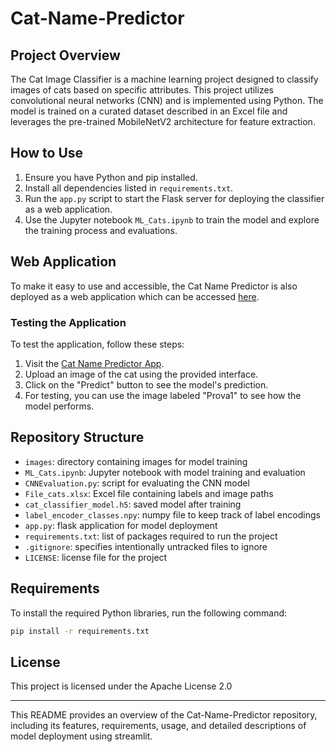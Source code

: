 # Cat-Name-Predictor

## Project Overview
The Cat Image Classifier is a machine learning project designed to classify images of cats based on specific attributes. This project utilizes convolutional neural networks (CNN) and is implemented using Python. The model is trained on a curated dataset described in an Excel file and leverages the pre-trained MobileNetV2 architecture for feature extraction.

## How to Use
1. Ensure you have Python and pip installed.
2. Install all dependencies listed in `requirements.txt`.
3. Run the `app.py` script to start the Flask server for deploying the classifier as a web application.
4. Use the Jupyter notebook `ML_Cats.ipynb` to train the model and explore the training process and evaluations.

## Web Application
To make it easy to use and accessible, the Cat Name Predictor is also deployed as a web application which can be accessed [here](https://miindisponi99-cat-name-predictor-app-brruaa.streamlit.app).

### Testing the Application
To test the application, follow these steps:
1. Visit the [Cat Name Predictor App](https://miindisponi99-cat-name-predictor-app-brruaa.streamlit.app).
2. Upload an image of the cat using the provided interface.
3. Click on the "Predict" button to see the model's prediction.
4. For testing, you can use the image labeled "Prova1" to see how the model performs.

## Repository Structure
- `images`: directory containing images for model training
- `ML_Cats.ipynb`: Jupyter notebook with model training and evaluation
- `CNNEvaluation.py`: script for evaluating the CNN model
- `File_cats.xlsx`: Excel file containing labels and image paths
- `cat_classifier_model.h5`: saved model after training
- `label_encoder_classes.npy`: numpy file to keep track of label encodings
- `app.py`: flask application for model deployment
- `requirements.txt`: list of packages required to run the project
- `.gitignore`: specifies intentionally untracked files to ignore
- `LICENSE`: license file for the project

## Requirements
To install the required Python libraries, run the following command:
```bash
pip install -r requirements.txt
```

## License

This project is licensed under the Apache License 2.0


---

This README provides an overview of the Cat-Name-Predictor repository, including its features, requirements, usage, and detailed descriptions of model deployment using streamlit.
